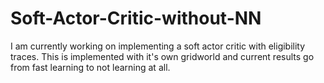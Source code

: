 # Soft-Actor-Critic-without-NN

I am currently working on implementing a soft actor critic with eligibility traces.  This is implemented with it's own gridworld and current results go from fast learning to not learning at all.

